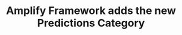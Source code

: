 ---
title: Amplify Framework adds the new Predictions Category
description: "In this blog, we’ll talk about the new Predictions category in Amplify Framework. We will build a working React.js app with Machine learning capabilities."
banner: "./banner.jpeg"
authorIds:
  - nikhil-dabhade
href: https://aws.amazon.com/blogs/mobile/announcing-the-new-predictions-category-in-amplify-framework/
platforms:
  - JavaScript
  - React
  - React Native
  - Angular
  - Vue
  - iOS 
  - Android
categories:
  - Predictions
  - Machine Learning
---